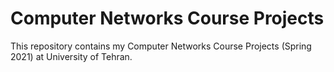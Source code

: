 # Computer Networks Course Projects

This repository contains my Computer Networks Course Projects (Spring 2021) at University of Tehran.
